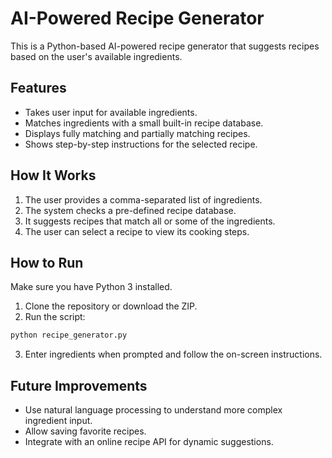 
# AI-Powered Recipe Generator

This is a Python-based AI-powered recipe generator that suggests recipes based on the user's available ingredients.

## Features

- Takes user input for available ingredients.
- Matches ingredients with a small built-in recipe database.
- Displays fully matching and partially matching recipes.
- Shows step-by-step instructions for the selected recipe.

## How It Works

1. The user provides a comma-separated list of ingredients.
2. The system checks a pre-defined recipe database.
3. It suggests recipes that match all or some of the ingredients.
4. The user can select a recipe to view its cooking steps.

## How to Run

Make sure you have Python 3 installed.

1. Clone the repository or download the ZIP.
2. Run the script:

```bash
python recipe_generator.py
```

3. Enter ingredients when prompted and follow the on-screen instructions.

## Future Improvements

- Use natural language processing to understand more complex ingredient input.
- Allow saving favorite recipes.
- Integrate with an online recipe API for dynamic suggestions.
